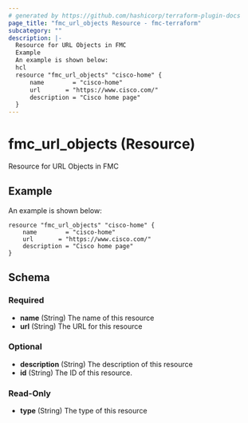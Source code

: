 ```yaml
---
# generated by https://github.com/hashicorp/terraform-plugin-docs
page_title: "fmc_url_objects Resource - fmc-terraform"
subcategory: ""
description: |-
  Resource for URL Objects in FMC
  Example
  An example is shown below:
  hcl
  resource "fmc_url_objects" "cisco-home" {
      name        = "cisco-home"
      url       = "https://www.cisco.com/"
      description = "Cisco home page"
  }
---
```


# fmc_url_objects (Resource)

Resource for URL Objects in FMC

## Example
An example is shown below: 
```hcl
resource "fmc_url_objects" "cisco-home" {
    name        = "cisco-home"
    url       = "https://www.cisco.com/"
    description = "Cisco home page"
}
```



<!-- schema generated by tfplugindocs -->
## Schema

### Required

- **name** (String) The name of this resource
- **url** (String) The URL for this resource

### Optional

- **description** (String) The description of this resource
- **id** (String) The ID of this resource.

### Read-Only

- **type** (String) The type of this resource


